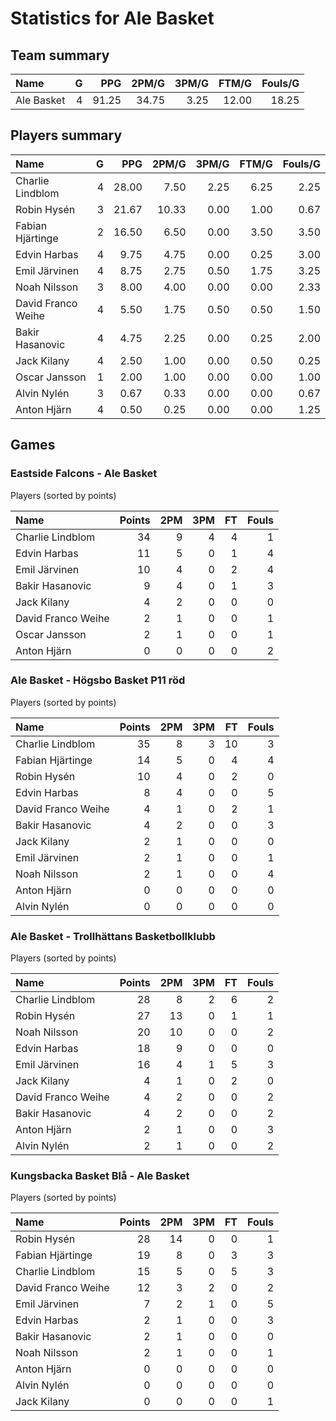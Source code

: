 # Statistics for Ale Basket

## Team summary

| Name | G | PPG | 2PM/G | 3PM/G | FTM/G | Fouls/G |
|:-----|--:|----:|------:|------:|------:|--------:|
| Ale Basket | 4 | 91.25 | 34.75 | 3.25 | 12.00 | 18.25 |

## Players summary

| Name | G | PPG | 2PM/G | 3PM/G | FTM/G | Fouls/G |
|:-----|--:|----:|------:|------:|------:|--------:|
| Charlie Lindblom | 4 | 28.00 | 7.50 | 2.25 | 6.25 | 2.25 |
| Robin Hysén | 3 | 21.67 | 10.33 | 0.00 | 1.00 | 0.67 |
| Fabian Hjärtinge | 2 | 16.50 | 6.50 | 0.00 | 3.50 | 3.50 |
| Edvin Harbas | 4 | 9.75 | 4.75 | 0.00 | 0.25 | 3.00 |
| Emil Järvinen | 4 | 8.75 | 2.75 | 0.50 | 1.75 | 3.25 |
| Noah Nilsson | 3 | 8.00 | 4.00 | 0.00 | 0.00 | 2.33 |
| David Franco Weihe | 4 | 5.50 | 1.75 | 0.50 | 0.50 | 1.50 |
| Bakir Hasanovic | 4 | 4.75 | 2.25 | 0.00 | 0.25 | 2.00 |
| Jack Kilany | 4 | 2.50 | 1.00 | 0.00 | 0.50 | 0.25 |
| Oscar Jansson | 1 | 2.00 | 1.00 | 0.00 | 0.00 | 1.00 |
| Alvin Nylén | 3 | 0.67 | 0.33 | 0.00 | 0.00 | 0.67 |
| Anton Hjärn | 4 | 0.50 | 0.25 | 0.00 | 0.00 | 1.25 |

## Games

### Eastside Falcons - Ale Basket

Players (sorted by points)

| Name | Points | 2PM | 3PM | FT | Fouls |
|:-----|-------:|----:|----:|---:|------:|
| Charlie Lindblom | 34 |  9 |  4 |  4 |  1 |
| Edvin Harbas | 11 |  5 |  0 |  1 |  4 |
| Emil Järvinen | 10 |  4 |  0 |  2 |  4 |
| Bakir Hasanovic |  9 |  4 |  0 |  1 |  3 |
| Jack Kilany |  4 |  2 |  0 |  0 |  0 |
| David Franco Weihe |  2 |  1 |  0 |  0 |  1 |
| Oscar Jansson |  2 |  1 |  0 |  0 |  1 |
| Anton Hjärn |  0 |  0 |  0 |  0 |  2 |

### Ale Basket - Högsbo Basket P11 röd

Players (sorted by points)

| Name | Points | 2PM | 3PM | FT | Fouls |
|:-----|-------:|----:|----:|---:|------:|
| Charlie Lindblom | 35 |  8 |  3 | 10 |  3 |
| Fabian Hjärtinge | 14 |  5 |  0 |  4 |  4 |
| Robin Hysén | 10 |  4 |  0 |  2 |  0 |
| Edvin Harbas |  8 |  4 |  0 |  0 |  5 |
| David Franco Weihe |  4 |  1 |  0 |  2 |  1 |
| Bakir Hasanovic |  4 |  2 |  0 |  0 |  3 |
| Jack Kilany |  2 |  1 |  0 |  0 |  0 |
| Emil Järvinen |  2 |  1 |  0 |  0 |  1 |
| Noah Nilsson |  2 |  1 |  0 |  0 |  4 |
| Anton Hjärn |  0 |  0 |  0 |  0 |  0 |
| Alvin Nylén |  0 |  0 |  0 |  0 |  0 |

### Ale Basket - Trollhättans Basketbollklubb

Players (sorted by points)

| Name | Points | 2PM | 3PM | FT | Fouls |
|:-----|-------:|----:|----:|---:|------:|
| Charlie Lindblom | 28 |  8 |  2 |  6 |  2 |
| Robin Hysén | 27 | 13 |  0 |  1 |  1 |
| Noah Nilsson | 20 | 10 |  0 |  0 |  2 |
| Edvin Harbas | 18 |  9 |  0 |  0 |  0 |
| Emil Järvinen | 16 |  4 |  1 |  5 |  3 |
| Jack Kilany |  4 |  1 |  0 |  2 |  0 |
| David Franco Weihe |  4 |  2 |  0 |  0 |  2 |
| Bakir Hasanovic |  4 |  2 |  0 |  0 |  2 |
| Anton Hjärn |  2 |  1 |  0 |  0 |  3 |
| Alvin Nylén |  2 |  1 |  0 |  0 |  2 |

### Kungsbacka Basket Blå - Ale Basket

Players (sorted by points)

| Name | Points | 2PM | 3PM | FT | Fouls |
|:-----|-------:|----:|----:|---:|------:|
| Robin Hysén | 28 | 14 |  0 |  0 |  1 |
| Fabian Hjärtinge | 19 |  8 |  0 |  3 |  3 |
| Charlie Lindblom | 15 |  5 |  0 |  5 |  3 |
| David Franco Weihe | 12 |  3 |  2 |  0 |  2 |
| Emil Järvinen |  7 |  2 |  1 |  0 |  5 |
| Edvin Harbas |  2 |  1 |  0 |  0 |  3 |
| Bakir Hasanovic |  2 |  1 |  0 |  0 |  0 |
| Noah Nilsson |  2 |  1 |  0 |  0 |  1 |
| Anton Hjärn |  0 |  0 |  0 |  0 |  0 |
| Alvin Nylén |  0 |  0 |  0 |  0 |  0 |
| Jack Kilany |  0 |  0 |  0 |  0 |  1 |

